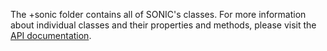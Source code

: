The +sonic folder contains all of SONIC's classes. For more information about individual classes and their properties and methods, please visit the [API documentation](https://opnavlab.github.io/sonic/).
